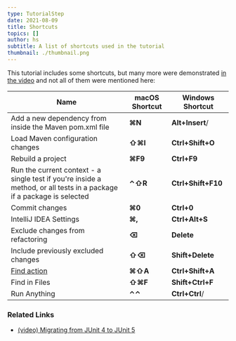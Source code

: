 ```yaml
---
type: TutorialStep
date: 2021-08-09
title: Shortcuts
topics: []
author: hs
subtitle: A list of shortcuts used in the tutorial
thumbnail: ./thumbnail.png
---
```


This tutorial includes some shortcuts, but many more were demonstrated [in the video](https://youtu.be/F8UTTTDtbH0) and not all of them were mentioned here:

| Name                                                                                                                  | macOS Shortcut | Windows Shortcut   |
|-----------------------------------------------------------------------------------------------------------------------|----------------|--------------------|
| Add a new dependency from inside the Maven pom.xml file                                                               | **⌘N**         | **Alt+Insert**/    |
| Load Maven configuration changes                                                                                      | **⇧⌘I**        | **Ctrl+Shift+O**   |
| Rebuild a project                                                                                                     | **⌘F9**        | **Ctrl+F9**        |
| Run the current context - a single test if you're inside a method, or all tests in a package if a package is selected | **⌃⇧R**        | **Ctrl+Shift+F10** |
| Commit changes                                                                                                        | **⌘0**         | **Ctrl+0**         |
| IntelliJ IDEA Settings                                                                                                | **⌘,**         | **Ctrl+Alt+S**     |
| Exclude changes from refactoring                                                                                      | **⌫**          | **Delete**         | 
| Include previously excluded changes                                                                                   | **⇧⌫**         | **Shift+Delete**   |
| [Find action](https://www.jetbrains.com/help/idea/working-with-source-code.html#99e55be9)                             | **⌘⇧A**        | **Ctrl+Shift+A**   |
| Find in Files                                                                                                         | **⇧⌘F**        | **Shift+Ctrl+F**   |
| Run Anything                                                                                                          | **⌃⌃**         | **Ctrl+Ctrl**/     |

### Related Links
- [(video) Migrating from JUnit 4 to JUnit 5](https://www.youtube.com/watch?v=F8UTTTDtbH0)

